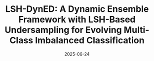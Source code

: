 ---
title: "LSH-DynED: A Dynamic Ensemble Framework with LSH-Based Undersampling for Evolving Multi-Class Imbalanced Classification"
collection: publications
category: manuscripts
permalink: /publication/LSH-DynED
date: 2025-06-24
venue: 'arXiv'
paperurl: 'https://arxiv.org/abs/2506.20041'
bibtexurl: 'http://soheilabadifard.github.io/files/LSH-DynED.bib'
citation: 'Abadifard, S., & Can, F. (2025). LSH-DynED: A Dynamic Ensemble Framework with LSH-Based Undersampling for Evolving Multi-Class Imbalanced Classification. arXiv preprint arXiv:2506.20041.'
---